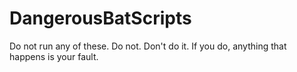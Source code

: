 # DangerousBatScripts
Do not run any of these. Do not. Don't do it. If you do, anything that happens is your fault. 
